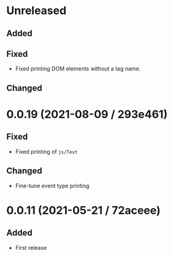 # Unreleased

## Added

## Fixed

- Fixed printing DOM elements without a tag name.

## Changed

# 0.0.19 (2021-08-09 / 293e461)

## Fixed

- Fixed printing of `js/Text`

## Changed

- Fine-tune event type printing

# 0.0.11 (2021-05-21 / 72aceee)

## Added

- First release